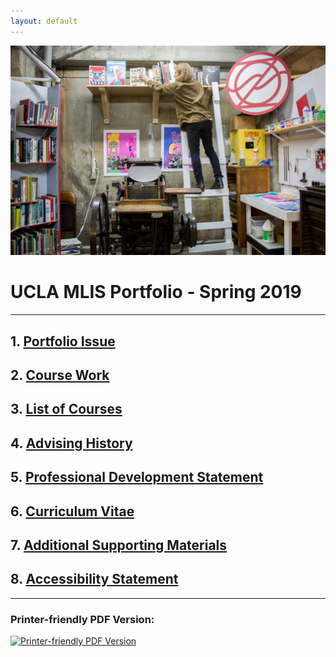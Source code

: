 ```yaml
---
layout: default
---
```


<img src="self.png" alt="An individual stands on a ladder reaching for a book on a book shelf above a large letter press machine surrounded by other bookshelves and printing equipment">


# UCLA MLIS Portfolio - Spring 2019
* * *


## 1. [Portfolio Issue](IssueStatement.md) 
## 2. [Course Work](./CourseWork.md)
## 3. [List of Courses](./courselisttest.md) 
## 4. [Advising History](./advisinghistory.md)
## 5. [Professional Development Statement](./ProfessionalDevelopment.md)
## 6. [Curriculum Vitae](./CV.pdf) 
## 7. [Additional Supporting Materials](./support.md)
## 8. [Accessibility Statement](./accessibility.md)


* * *
### Printer-friendly PDF Version:

 <a href="./PrinterFriendly">
  <img src="./Cover.png" alt="Printer-friendly PDF Version" style="width:250px">
</a> 
